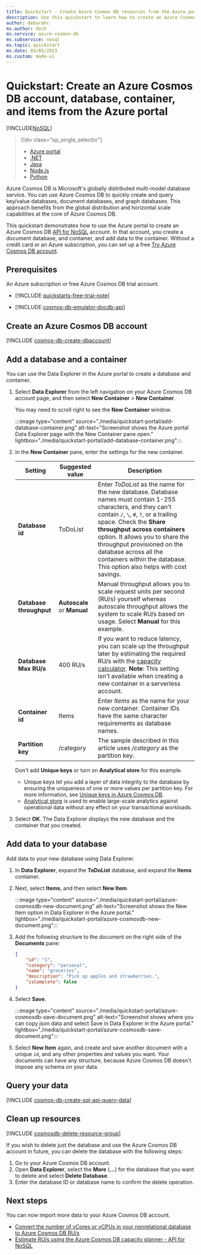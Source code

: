 ```yaml
---
title: Quickstart - Create Azure Cosmos DB resources from the Azure portal
description: Use this quickstart to learn how to create an Azure Cosmos DB database, container, and items by using the Azure portal.
author: deborahc
ms.author: dech
ms.service: azure-cosmos-db
ms.subservice: nosql
ms.topic: quickstart
ms.date: 03/03/2023
ms.custom: mode-ui
---
```

# Quickstart: Create an Azure Cosmos DB account, database, container, and items from the Azure portal
[!INCLUDE[NoSQL](../includes/appliesto-nosql.md)]

> [!div class="op_single_selector"]
> - [Azure portal](quickstart-portal.md)
> - [.NET](quickstart-dotnet.md)
> - [Java](quickstart-java.md)
> - [Node.js](quickstart-nodejs.md)
> - [Python](quickstart-python.md)
>  

Azure Cosmos DB is Microsoft's globally distributed multi-model database service. You can use Azure Cosmos DB to quickly create and query key/value databases, document databases, and graph databases. This approach benefits from the global distribution and horizontal scale capabilities at the core of Azure Cosmos DB.

This quickstart demonstrates how to use the Azure portal to create an Azure Cosmos DB [API for NoSQL](../introduction.md) account. In that account, you create a document database, and container, and add data to the container. Without a credit card or an Azure subscription, you can set up a free [Try Azure Cosmos DB account](https://aka.ms/trycosmosdb).

## Prerequisites

An Azure subscription or free Azure Cosmos DB trial account.

- [!INCLUDE [quickstarts-free-trial-note](~/reusable-content/ce-skilling/azure/includes/quickstarts-free-trial-note.md)]

- [!INCLUDE [cosmos-db-emulator-docdb-api](../includes/cosmos-db-emulator-docdb-api.md)]  

## <a id="create-account"></a>Create an Azure Cosmos DB account

[!INCLUDE [cosmos-db-create-dbaccount](~/reusable-content/ce-skilling/azure/includes/cosmos-db/includes/cosmos-db-create-dbaccount.md)]

## <a id="create-container-database"></a>Add a database and a container

You can use the Data Explorer in the Azure portal to create a database and container.

1. Select **Data Explorer** from the left navigation on your Azure Cosmos DB account page, and then select **New Container** > **New Container**.

    You may need to scroll right to see the **New Container** window.

    :::image type="content" source="./media/quickstart-portal/add-database-container.png" alt-text="Screenshot shows the Azure portal Data Explorer page with the New Container pane open." lightbox="./media/quickstart-portal/add-database-container.png":::

1. In the **New Container** pane, enter the settings for the new container.

    |Setting|Suggested value|Description|
    |---|---|---|
    |**Database id**|ToDoList|Enter *ToDoList* as the name for the new database. Database names must contain 1-255 characters, and they can't contain `/`, `\`, `#`, `?`, or a trailing space. Check the **Share throughput across containers** option. It allows you to share the throughput provisioned on the database across all the containers within the database. This option also helps with cost savings. |
    | **Database throughput**|**Autoscale** or **Manual**|Manual throughput allows you to scale request units per second (RU/s) yourself whereas  autoscale throughput allows the system to scale RU/s based on usage. Select **Manual** for this example.|
    |**Database Max RU/s**| 400 RU/s|If you want to reduce latency, you can scale up the throughput later by estimating the required RU/s with the [capacity calculator](estimate-ru-with-capacity-planner.md). **Note**: This setting isn't available when creating a new container in a serverless account. |
    |**Container id**|Items|Enter *Items* as the name for your new container. Container IDs have the same character requirements as database names.|
    |**Partition key**| /category| The sample described in this article uses */category* as the partition key.|

    Don't add **Unique keys** or turn on **Analytical store** for this example.

    - Unique keys let you add a layer of data integrity to the database by ensuring the uniqueness of one or more values per partition key. For more information, see [Unique keys in Azure Cosmos DB](../unique-keys.md).
    - [Analytical store](../analytical-store-introduction.md) is used to enable large-scale analytics against operational data without any effect on your transactional workloads.

1. Select **OK**. The Data Explorer displays the new database and the container that you created.

## Add data to your database

Add data to your new database using Data Explorer.

1. In **Data Explorer**, expand the **ToDoList** database, and expand the **Items** container.

1. Next, select **Items**, and then select **New Item**.

   :::image type="content" source="./media/quickstart-portal/azure-cosmosdb-new-document.png" alt-text="Screenshot shows the New Item option in Data Explorer in the Azure portal." lightbox="./media/quickstart-portal/azure-cosmosdb-new-document.png":::

1. Add the following structure to the document on the right side of the **Documents** pane:

   ```json
   {
       "id": "1",
       "category": "personal",
       "name": "groceries",
       "description": "Pick up apples and strawberries.",
       "isComplete": false
   }
   ```

1. Select **Save**.

   :::image type="content" source="./media/quickstart-portal/azure-cosmosdb-save-document.png" alt-text="Screenshot shows where you can copy json data and select Save in Data Explorer in the Azure portal." lightbox="./media/quickstart-portal/azure-cosmosdb-save-document.png":::

1. Select **New Item** again, and create and save another document with a unique `id`, and any other properties and values you want. Your documents can have any structure, because Azure Cosmos DB doesn't impose any schema on your data.

## Query your data

[!INCLUDE [cosmos-db-create-sql-api-query-data](../includes/cosmos-db-create-sql-api-query-data.md)]

## Clean up resources

[!INCLUDE [cosmosdb-delete-resource-group](../includes/cosmos-db-delete-resource-group.md)]

If you wish to delete just the database and use the Azure Cosmos DB account in future, you can delete the database with the following steps:

1. Go to your Azure Cosmos DB account.
1. Open **Data Explorer**, select the **More** (**...**) for the database that you want to delete and select **Delete Database**.
1. Enter the database ID or database name to confirm the delete operation.

## Next steps

You can now import more data to your Azure Cosmos DB account.

- [Convert the number of vCores or vCPUs in your nonrelational database to Azure Cosmos DB RU/s](../convert-vcore-to-request-unit.md)
- [Estimate RU/s using the Azure Cosmos DB capacity planner - API for NoSQL](estimate-ru-with-capacity-planner.md)
